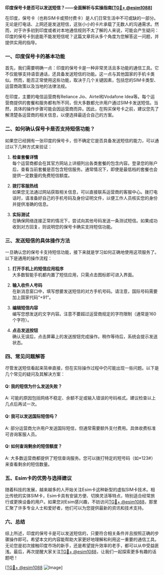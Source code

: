 **印度保号卡是否可以发送短信？——全面解析与实操指南[[TG💪+ @esim1088](https://t.me/s/esim1088)]**

在印度，保号卡（也称SIM卡或预付费卡）是人们日常生活中不可或缺的一部分。无论是打电话、上网还是发送短信，这张小小的卡片承载了无数人的沟通需求。然而，对于许多初到印度或者对本地通信规则不太了解的人来说，可能会产生疑问：印度的保号卡到底能不能发短信呢？这篇文章将从多个角度为您解答这一问题，并提供实用的指导。

### 一、印度保号卡的基本功能

首先，我们需要明确一点：印度的保号卡是一种非常灵活且多功能的通信工具。它不仅能够支持语音通话，还具备发送短信的功能。这一点与其他国家的手机卡类似。然而，能否正常使用这些功能，取决于几个关键因素，包括您的SIM卡类型、运营商政策以及当地的法律法规。

在印度，主要的电信运营商有Reliance Jio、Airtel和Vodafone Idea等。每个运营商提供的套餐和服务都有所不同，但大多数都允许用户通过SIM卡发送短信。当然，具体的操作步骤可能会因运营商而异。因此，在购买保号卡之前，建议您先了解清楚各运营商的相关信息，以便选择最适合自己的方案。

### 二、如何确认保号卡是否支持短信功能？

如果您已经拥有一张印度的保号卡，但不确定它是否具备发送短信的能力，可以通过以下几种方式来验证：

1. **检查套餐详情**  
   每个运营商都会在其官方网站上详细列出各类套餐的包含内容。登录您的账户后，查看当前套餐是否包含短信服务。通常情况下，即使是最低档的套餐也会提供一定数量的免费短信额度。

2. **拨打客服热线**  
   如果您无法通过网站获取相关信息，可以直接联系运营商的客服中心。拨打电话时，请准备好自己的手机号码及身份证明文件，以便工作人员核实您的身份并提供准确的信息。

3. **实际测试**  
   在确保网络连接正常的情况下，尝试向其他号码发送一条测试短信。如果成功收到对方回复，则说明您的保号卡确实支持短信功能。

### 三、发送短信的具体操作方法

一旦确认您的保号卡支持短信功能，接下来就是学习如何正确地使用这项服务了。以下是通用的操作流程：

1. **打开手机上的短信应用程序**  
   大多数智能手机都内置了短信应用，只需点击图标即可进入界面。

2. **输入收件人号码**  
   在新消息窗口中，填写想要发送短信的对方手机号码。请注意，国际号码需要加上国家代码“+91”。

3. **编辑短信内容**  
   编写您想发送的文字内容。注意不要超过运营商规定的字符限制（通常是160个字符）。

4. **点击发送按钮**  
   确认无误后，点击屏幕上的发送按钮完成操作。稍作等待后，系统会提示发送状态。

### 四、常见问题解答

尽管发送短信看起来简单直接，但在实际操作过程中仍可能出现一些问题。以下是几个常见的疑问及其解决方案：

#### Q: 我的短信为什么发送失败？
A: 可能的原因包括网络不稳定、余额不足或输入错误的号码格式。建议检查以上几点后再试一次。

#### Q: 我可以发送国际短信吗？
A: 部分运营商允许用户发送国际短信，但通常需要额外支付费用。具体收费标准可咨询客服人员。

#### Q: 如何查询剩余的短信额度？
A: 大多数运营商都提供了短信查询服务。您可以拨打特定的短号码（如*123#）来查看剩余的短信数量。

### 五、Esim卡的优势与选择建议

随着科技的发展，越来越多的人开始关注Esim卡这种新型的虚拟SIM卡技术。相比传统的实体SIM卡，Esim卡具有安装方便、切换灵活等特点，特别适合经常旅行或更换设备的用户。如果您对Esim感兴趣，不妨访问[TG💪+ @esim1088](https://t.me/s/esim1088)，那里汇聚了许多专业人士和爱好者，他们可以为您提供最新的资讯和技术支持。

### 六、总结

综上所述，印度的保号卡是可以发送短信的，只要符合相关条件并且按照正确的步骤操作即可。希望本文的内容能帮助大家更好地理解和利用这一重要的通信工具。无论您是初次接触印度市场的新手，还是希望提升效率的老手，都可以从中受益匪浅。最后，再次提醒大家关注[TG💪+ @esim1088](https://t.me/s/esim1088)，让我们一起探索更多有趣的话题吧！

[[TG💪+ @esim1088](https://t.me/s/esim1088) ![Image](https://i.postimg.cc/4NQfJmqS/Snipaste-2025-05-13-00-14-12.png)]
